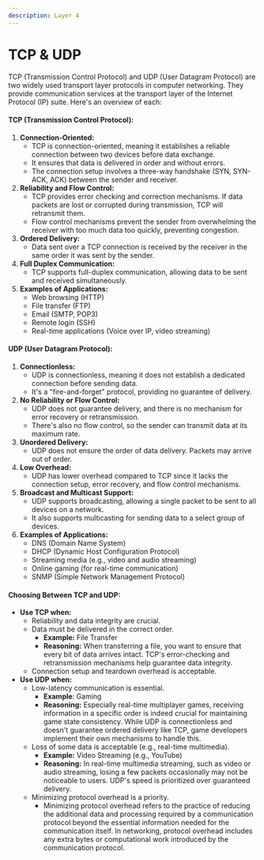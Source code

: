 ```yaml
---
description: Layer 4
---
```


# TCP & UDP

TCP (Transmission Control Protocol) and UDP (User Datagram Protocol) are two widely used transport layer protocols in computer networking. They provide communication services at the transport layer of the Internet Protocol (IP) suite. Here's an overview of each:

#### TCP (Transmission Control Protocol):

1. **Connection-Oriented:**
   * TCP is connection-oriented, meaning it establishes a reliable connection between two devices before data exchange.
   * It ensures that data is delivered in order and without errors.
   * The connection setup involves a three-way handshake (SYN, SYN-ACK, ACK) between the sender and receiver.
2. **Reliability and Flow Control:**
   * TCP provides error checking and correction mechanisms. If data packets are lost or corrupted during transmission, TCP will retransmit them.
   * Flow control mechanisms prevent the sender from overwhelming the receiver with too much data too quickly, preventing congestion.
3. **Ordered Delivery:**
   * Data sent over a TCP connection is received by the receiver in the same order it was sent by the sender.
4. **Full Duplex Communication:**
   * TCP supports full-duplex communication, allowing data to be sent and received simultaneously.
5. **Examples of Applications:**
   * Web browsing (HTTP)
   * File transfer (FTP)
   * Email (SMTP, POP3)
   * Remote login (SSH)
   * Real-time applications (Voice over IP, video streaming)

#### UDP (User Datagram Protocol):

1. **Connectionless:**
   * UDP is connectionless, meaning it does not establish a dedicated connection before sending data.
   * It's a "fire-and-forget" protocol, providing no guarantee of delivery.
2. **No Reliability or Flow Control:**
   * UDP does not guarantee delivery, and there is no mechanism for error recovery or retransmission.
   * There's also no flow control, so the sender can transmit data at its maximum rate.
3. **Unordered Delivery:**
   * UDP does not ensure the order of data delivery. Packets may arrive out of order.
4. **Low Overhead:**
   * UDP has lower overhead compared to TCP since it lacks the connection setup, error recovery, and flow control mechanisms.
5. **Broadcast and Multicast Support:**
   * UDP supports broadcasting, allowing a single packet to be sent to all devices on a network.
   * It also supports multicasting for sending data to a select group of devices.
6. **Examples of Applications:**
   * DNS (Domain Name System)
   * DHCP (Dynamic Host Configuration Protocol)
   * Streaming media (e.g., video and audio streaming)
   * Online gaming (for real-time communication)
   * SNMP (Simple Network Management Protocol)

#### Choosing Between TCP and UDP:

* **Use TCP when:**
  * Reliability and data integrity are crucial.
  * Data must be delivered in the correct order.
    * **Example:** File Transfer
    * **Reasoning:** When transferring a file, you want to ensure that every bit of data arrives intact. TCP's error-checking and retransmission mechanisms help guarantee data integrity.
  * Connection setup and teardown overhead is acceptable.
* **Use UDP when:**
  * Low-latency communication is essential.
    * **Example**: Gaming
    * &#x20;**Reasoning:** Especially real-time multiplayer games, receiving information in a specific order is indeed crucial for maintaining game state consistency. While UDP is connectionless and doesn't guarantee ordered delivery like TCP, game developers implement their own mechanisms to handle this.
  * Loss of some data is acceptable (e.g., real-time multimedia).
    * **Example:** Video Streaming (e.g., YouTube)
    * **Reasoning:** In real-time multimedia streaming, such as video or audio streaming, losing a few packets occasionally may not be noticeable to users. UDP's speed is prioritized over guaranteed delivery.
  * Minimizing protocol overhead is a priority.
    * Minimizing protocol overhead refers to the practice of reducing the additional data and processing required by a communication protocol beyond the essential information needed for the communication itself. In networking, protocol overhead includes any extra bytes or computational work introduced by the communication protocol.
